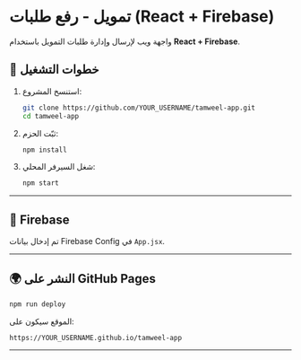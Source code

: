 # تمويل - رفع طلبات (React + Firebase)

واجهة ويب لإرسال وإدارة طلبات التمويل باستخدام **React + Firebase**.

## 🚀 خطوات التشغيل

1. استنسخ المشروع:
   ```bash
   git clone https://github.com/YOUR_USERNAME/tamweel-app.git
   cd tamweel-app
   ```

2. ثبّت الحزم:
   ```bash
   npm install
   ```

3. شغل السيرفر المحلي:
   ```bash
   npm start
   ```

---

## 🔗 Firebase
تم إدخال بيانات Firebase Config في `App.jsx`.

---

## 🌍 النشر على GitHub Pages
```bash
npm run deploy
```
الموقع سيكون على:
```
https://YOUR_USERNAME.github.io/tamweel-app
```

---
